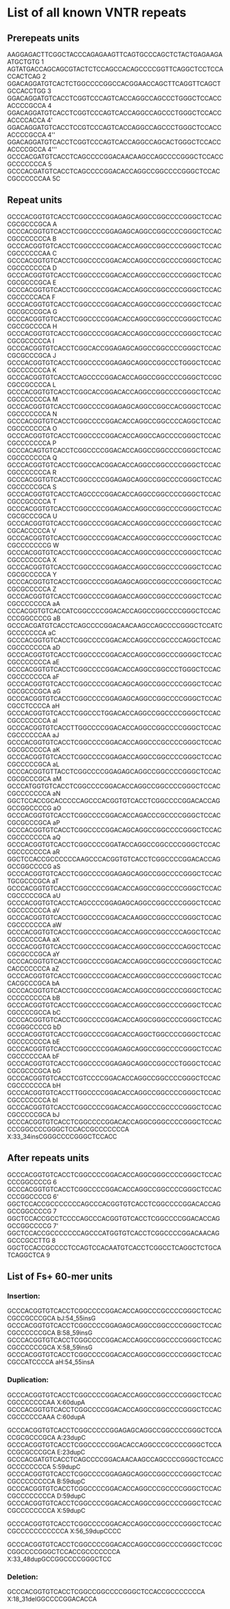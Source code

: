 # List of all known VNTR repeats

## Prerepeats units
AAGGAGACTTCGGCTACCCAGAGAAGTTCAGTGCCCAGCTCTACTGAGAAGAATGCTGTG 1
AGTATGACCAGCAGCGTACTCTCCAGCCACAGCCCCGGTTCAGGCTCCTCCACCACTCAG 2
GGACAGGATGTCACTCTGGCCCCGGCCACGGAACCAGCTTCAGGTTCAGCTGCCACCTGG 3
GGACAGGATGTCACCTCGGTCCCAGTCACCAGGCCAGCCCTGGGCTCCACCACCCCGCCA 4
GGACAGGATGTCACCTCGGTCCCAGTCACCAGGCCAGCCCTGGGCTCCACCACCCCACCA 4'
GGACAGGATGTCACCTCCGTCCCAGTCACCAGGCCAGCCCTGGGCTCCACCACCCCGCCA 4''
GGACAGGATGTCACCTCGGTCCCAGTCACCAGGCCAGCACTGGGCTCCACCACCCCGCCA 4'''
GCCCACGATGTCACCTCAGCCCCGGACAACAAGCCAGCCCCGGGCTCCACCGCCCCCCCA 5
GCCCACGATGTCACCTCAGCCCCGGACACCAGGCCGGCCCCGGGCTCCACCGCCCCCCAA 5C

## Repeat units
GCCCACGGTGTCACCTCGGCCCCGGAGAGCAGGCCGGCCCCGGGCTCCACCGCGCCCGCA A
GCCCACGGTGTCACCTCGGCCCCGGAGAGCAGGCCGGCCCCGGGCTCCACCGCCCCCCCA B
GCCCACGGTGTCACCTCGGCCCCGGACACCAGGCCGGCCCCGGGCTCCACCGCCCCCCAA C
GCCCACGGTGTCACCTCGGCCCCGGACACCAGGCCCGCCCCGGGCTCCACCGCCCCCCCA D
GCCCACGGTGTCACCTCGGCCCCGGACACCAGGCCCGCCCCGGGCTCCACCGCGCCCGCA E
GCCCACGGTGTCACCTCGGCCCCGGACACCAGGCCGGCCCCGGGCTCCACCGCCCCCACA F
GCCCACGGTGTCACCTCGGCCCCGGACACCAGGCCGGCCCCGGGCTCCACCGCGCCCGCA G
GCCCACGGTGTCACCTCGGCCCCGGACACCAGGCCGGCCCCGGGCTCCACCGCCGCCCCA H
GCCCACGGTGTCACCTCGGCCCCGGACACCAGGCCGGCCCCGGGCTCCACCGCGCCCCCA I
GCCCACGGTGTCACCTCGGCACCGGAGAGCAGGCCGGCCCCGGGCTCCACCGCGCCCGCA J
GCCCACGGTGTCACCTCGGCCCCGGAGAGCAGGCCGGCCCTGGGCTCCACCGCCCCCCCA K
GCCCACGGTGTCACCTCAGCCCCGGACACCAGGCCGGCCCCGGGCTCCGCCGCCGCCCCA L
GCCCACGGTGTCACCTCGGCACCGGACACCAGGCCGGCCCCGGGCTCCACCGCCCCCCCA M
GCCCACGGTGTCACCTCGGCCCCGGAGAGCAGGCCGGCCACGGGCTCCACCGCCCCCCCA N
GCCCACGGTGTCACCTCGGCCCCGGACACCAGGCCGGCCCCAGGCTCCACCGCCCCCCCA O
GCCCACGGTGTCACCTCGGCCCCGGACACCAGGCCAGCCCCGGGCTCCACCGCCCCCCCA P
GCCCACAGTGTCACCTCGGCCCCGGACACCAGGCCGGCCCCGGGCTCCACCGCCCCCCCA Q
GCCCACGGTGTCACCTCGGCCACGGACACCAGGCCGGCCCCGGGCTCCACCGCCCCCCCA R
GCCCACGGTGTCACCTCGGCCCCGGAGAGCAGGCCGGCCCCGGGCTCCACCGCCCCCGCA S
GCCCACGGTGTCACCTCAGCCCCGGACACCAGGCCGGCCCCGGGCTCCACCGCCGCCCCA T
GCCCACGGTGTCACCTCGGCCCCGGAGACCAGGCCGGCCCCGGGCTCCACCGCGCCCGCA U
GCCCACGGTGTCACCTCGGCCCCGGACACCAGGCCGGCCCCGGGCTCCACCGCACCCCCA V
GCCCACGGTGTCACCTCGGCCCCGGACACCAGGCCGGCCCCGGGCTCCACCGCCCCCCCG W
GCCCACGGTGTCACCTCGGCCCCGGACACCAGGCCGGCCCCGGGCTCCACCGCCCCCCCA X
GCCCACGGTGTCACCTCGGCCCCGGAGACCAGGCCGGCCCCGGGCTCCACCGCGCCCCCA Y
GCCCACGGTGTCACCTCGGCCCCGGAGAGCAGGCCGGCCCCGGGCTCCACCGCGCCCCCA Z
GCCCACGGTGTCACCTCGGCCCCGGAGACCAGGCCGGCCCCGGGCTCCACCGCCCCCCCA aA
CCCACGGTGTCACCATCGGCCCCGGACACCAGGCCGGCCCCGGGCTCCACCCCGGCCCCG aB
GCCCACGATGTCACCTCAGCCCCGGACAACAAGCCAGCCCCGGGCTCCATCGCCCCCCCA aC
GCCCACGGTGTCACCTCGGCCCCGGACACCAGGCCCGCCCCAGGCTCCACCGCCCCCCCA aD
GCCCACGGTGTCACCTCGGCCCCGGACACCAGGCCGGCCCGGGGCTCCACCGCCCCCCCA aE
GCCCACGGTGTCACCTCGGCCCCGGACACCAGGCCGGCCCTGGGCTCCACCGCCCCCCCA aF
GCCCACGGTGTCACCTCGGCCCCGGACAGCAGGCCGGCCCCGGGCTCCACCGCGCCCGCA aG
GCCCACGGTGTCACCTCGGCCCCGGAGAGCAGGCCGGCCCCGGGCTCCACCGCCTCCCCA aH
GCCCACGGTGTCACCTCGGCCCTGGACACCAGGCCGGCCCCGGGCTCCACCGCCCCCCCA aI
GCCCACGGTGTCACCTTGGCCCCGGACACCAGGCCGGCCCCGGGCTCCACCGCCCCCCAA aJ
GCCCACGGTGTCACCTCGGCCCCGGACACCAGGCCCGCCCCGGGCTCCACCGCGCCCCCA aK
GCCCACGGTGTCACCTCGGCCCCGGAGACCAGGCCGGCCCCGGGCTCCACCGCCCCCGCA aL
GCCCACGGTGTTACCTCGGCCCCGGAGAGCAGGCCGGCCCCGGGCTCCACCGCGCCCGCA aM
GCCCATGGTGTCACCTCGGCCCCGGACACCAGGCCGGCCCCGGGCTCCACCGCCCCCCCA aN
GGCTCCACCGCACCCCCAGCCCACGGTGTCACCTCGGCCCCGGACACCAGGCCGGCCCCG aO
GCCCACGGTGTCACCTCGGCCCCGGACACCAGACCCGCCCCGGGCTCCACCGCGCCCGCA aP
GCCCACGGTGTCACCTCGGCCCCGGACAGCAGGCCGGCCCCGGGCTCCACCGCCCCCCCA aQ
GCCCACGGTGTCACCTCGGCCCCGGATACCAGGCCGGCCCCGGGCTCCACCGCCCCCCCA aR
GGCTCCACCGCCCCCCAAGCCCACGGTGTCACCTCGGCCCCGGACACCAGGCCGGCCCCG aS
GCCCACGGTGTCACCTCGGCCCCGGAGAGCAGGCCGGCCCCGGGCTCCACTGCGCCCGCA aT
GCCCACGGTGTCACCTCGGCCCCGGACACCAGGCCGGCCCCGGGCTCCACCGCCCCCGCA aU
GCCCACGGTGTCACCTCAGCCCCGGAGAGCAGGCCGGCCCCGGGCTCCACCGCCCCCCCA aV
GCCCACGGTGTCACCTCGGCCCCGGACACAAGGCCGGCCCCGGGCTCCACCGCCCCCCCA aW
GCCCACGGTGTCACCTCGGCCCCGGACACCAGGCCGGCCCCAGGCTCCACCGCCCCCCAA aX
GCCCACGGTGTCACCTCGGCCCCGGACACCAGGCCGGCCCCAGGCTCCACCGCGCCCGCA aY
GCCCACGGTGTCACCTCGGCCCCGGACACCAGGCCGGCCCCGGGCTCCACCACCCCCCCA aZ
GCCCACGGTGTCACCTCGGCCCCGGACACCAGGCCGGCCCCGGGCTCCACCACGCCCGCA bA
GCCCACGGTGTCACCTCGGCCCCGGACACCAGGCCGGCCCCGGGCTCCACCCCCCCCCCA bB
GCCCACGGTGTCACCTCGGCCCCGGACACCAGGCCGGCCCCGGGCTCCACCGCCCCGCCA bC
GCCCACGGTGTCACCTCGGCCCCGGACACCAGGCGGGCCCCGGGCTCCACCCGGGCCCCG bD
GCCCACGGTGTCACCTCGGCCCCGGACACCAGGCTGGCCCCGGGCTCCACCGCCCCCCCA bE
GCCCACGGTGTCACCTCGGCCCCGGAGAGCAGGCCGGCCCCGGGCTCCACCGCCCCCCAA bF
GCCCACGGTGTCACCTCGGCCCCGGAGAGCAGGCCGGCCCTGGGCTCCACCGCGCCCGCA bG
GCCCACGGTGTCACCTCGTCCCCGGACACCAGGCCGGCCCCGGGCTCCACCGCCCCCCCA bH
GCCCACGGTGTCACCTTGGCCCCGGACACCAGGCCGGCCCCGGGCTCCACCGCCCCCCCA bI
GCCCACGGTGTCACCTCGGCCCCGGACACCAGGCCCGCCCCGGGCTCCACCGCCCCCGCA bJ 
GCCCACGGTGTCACCTCGGCCCCGGACACCAGGCGGGCCCCGGGCTCCACCCCGGCCCCGGGCTCCACCGCCCCCCCA X:33_34insCGGGCCCCGGGCTCCACC 

## After repeats units
GCCCACGGTGTCACCTCGGCCCCGGACACCAGGCGGGCCCCGGGCTCCACCCCGGCCCCG 6
GCCCACGGTGTCACCTCGGCCCCGGACACCAGGCCGGCCCCGGGCTCCACCCCGGCCCCG 6'
GGCTCCACCGCCCCCCCAGCCCACGGTGTCACCTCGGCCCCGGACACCAGGCCGGCCCCG 7
GGCTCCACCGCCTCCCCAGCCCACGGTGTCACCTCGGCCCCGGACACCAGGCCGGCCCCG 7'
GGCTCCACCGCCCCCCCAGCCCATGGTGTCACCTCGGCCCCGGACAACAGGCCCGCCTTG 8
GGCTCCACCGCCCCTCCAGTCCACAATGTCACCTCGGCCTCAGGCTCTGCATCAGGCTCA 9 

## List of Fs+ 60-mer units

### Insertion: 

GCCCACGGTGTCACCTCGGCCCCGGACACCAGGCCCGCCCCGGGCTCCACCGCCGCCCGCA 	bJ:54_55insG
GCCCACGGTGTCACCTCGGCCCCGGAGAGCAGGCCGGCCCCGGGCTCCACCGCCCCCCGCA 	B:58_59insG
GCCCACGGTGTCACCTCGGCCCCGGACACCAGGCCGGCCCCGGGCTCCACCGCCCCCCGCA 	X:58_59insG
GCCCACGGTGTCACCTCGGCCCCGGACACCAGGCCGGCCCCGGGCTCCACCGCCATCCCCA 	aH:54_55insA 

### Duplication:

GCCCACGGTGTCACCTCGGCCCCGGACACCAGGCCGGCCCCGGGCTCCACCGCCCCCCCAA 	X:60dupA                   
GCCCACGGTGTCACCTCGGCCCCGGACACCAGGCCGGCCCCGGGCTCCACCGCCCCCCAAA 	C:60dupA

GCCCACGGTGTCACCTCGGCCCCCGGAGAGCAGGCCGGCCCCGGGCTCCACCGCGCCCGCA 	A:23dupC 
GCCCACGGTGTCACCTCGGCCCCCGGACACCAGGCCCGCCCCGGGCTCCACCGCGCCCGCA 	E:23dupC
GCCCACGATGTCACCTCAGCCCCGGACAACAAGCCAGCCCCGGGCTCCACCGCCCCCCCCA 	5:59dupC
GCCCACGGTGTCACCTCGGCCCCGGAGAGCAGGCCGGCCCCGGGCTCCACCGCCCCCCCCA 	B:59dupC
GCCCACGGTGTCACCTCGGCCCCGGACACCAGGCCCGCCCCGGGCTCCACCGCCCCCCCCA 	D:59dupC 
GCCCACGGTGTCACCTCGGCCCCGGACACCAGGCCGGCCCCGGGCTCCACCGCCCCCCCCA 	X:59dupC

GCCCACGGTGTCACCTCGGCCCCGGACACCAGGCCGGCCCCGGGCTCCACCGCCCCCCCCCCCA	X:56_59dupCCCC

GCCCACGGTGTCACCTCGGCCCCGGACACCAGGCCGGCCCCGGGCTCCGCCGGCCCCGGGCTCCACCGCCCCCCCA X:33_48dupGCCGGCCCCGGGCTCC

### Deletion:
GCCCACGGTGTCACCTCGGCCGGCCCCGGGCTCCACCGCCCCCCCA X:18_31delGGCCCCGGACACCA


